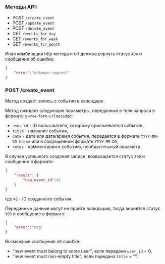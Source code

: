 ### Методы API:
* POST `/create_event`
* POST `/update_event`
* POST `/delete_event`
* GET `/events_for_day`
* GET `/events_for_week`
* GET `/events_for_month`

Иная комбинация http метода и url должна вернуть статус `404` и сообщение об ошибке: 
```json
{
    "error":"unknown request"
}
```

### POST /create_event
Метод создаёт запись о событии в календаре.

Метод ожидает следующие параметры, переданные в теле запроса в формате `x-www-form-urlencoded`:
* `user_id` - ID пользователя, которому присваевается событие,
* `title` - название события,
* `date` - дата или дата/время события, передаётся в формате `YYYY-MM-DD hh:mm` или в сокращённом формате `YYYY-MM-DD`,
* `notes` - комментарии к событию, необязательный параметр.

В случае успешного создания записи, возвращается статус `200` и сообщение в формате:
```json
{
    "result": {
        "new_event_id":42
    }
}
```
где `42` - ID созданного события.

Переданные данные могут не пройти валидацию, тогда вернётся статус `503` и сообщение в формате:
```json
{
    "error":"msg"
}
```
Возможные сообщения об ошибке: 
* "new event must belong to some user", если передано `user_id` = 0,
* "new event must non-empty title", если передано `title` = "".


